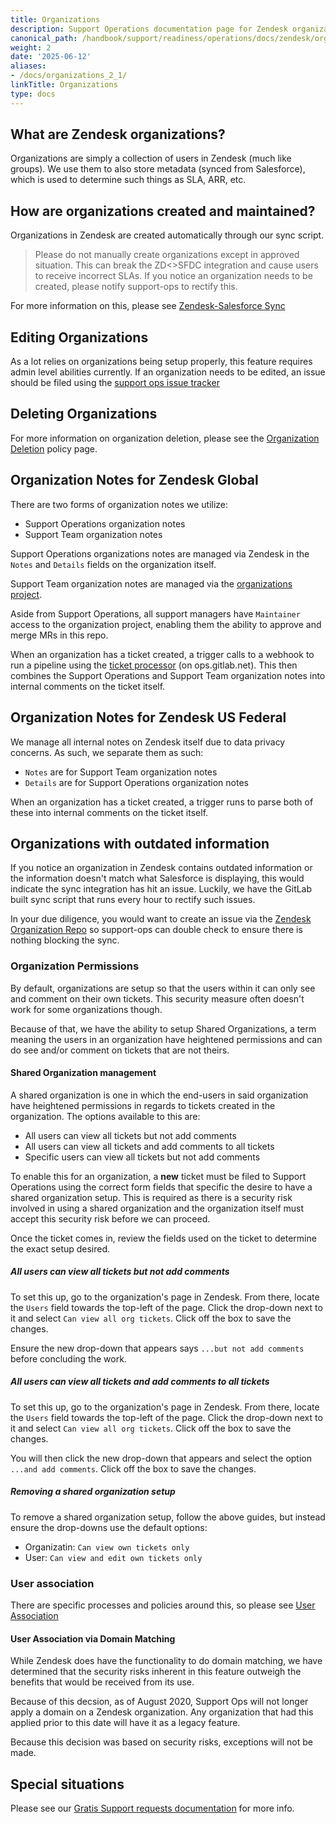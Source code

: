 ```yaml
---
title: Organizations
description: Support Operations documentation page for Zendesk organizations
canonical_path: /handbook/support/readiness/operations/docs/zendesk/organizations
weight: 2
date: '2025-06-12'
aliases:
- /docs/organizations_2_1/
linkTitle: Organizations
type: docs
---
```


## What are Zendesk organizations?

Organizations are simply a collection of users in Zendesk (much like groups). We
use them to also store metadata (synced from Salesforce), which is used to
determine such things as SLA, ARR, etc.

## How are organizations created and maintained?

Organizations in Zendesk are created automatically through our sync script.

> Please do not manually create organizations except in approved situation. This
> can break the ZD<>SFDC integration and cause users to receive incorrect SLAs.
> If you notice an organization needs to be created, please notify support-ops
> to rectify this.

For more information on this, please see
[Zendesk-Salesforce Sync](/handbook/support/readiness/operations/docs/zendesk/zendesk_salesforce_sync)

## Editing Organizations

As a lot relies on organizations being setup properly, this feature requires
admin level abilities currently. If an organization needs to be edited, an issue
should be filed using the
[support ops issue tracker](https://gitlab.com/gitlab-com/support/support-ops/support-ops-project/-/issues/new)

## Deleting Organizations

For more information on organization deletion, please see the
[Organization Deletion](/handbook/support/readiness/operations/docs/policies/org_deletion)
policy page.

## Organization Notes for Zendesk Global

There are two forms of organization notes we utilize:

- Support Operations organization notes
- Support Team organization notes

Support Operations organizations notes are managed via Zendesk in the `Notes`
and `Details` fields on the organization itself.

Support Team organization notes are managed via the
[organizations project](https://gitlab.com/gitlab-com/support/zendesk-global/organizations).

Aside from Support Operations, all support managers have `Maintainer` access to
the organization project, enabling them the ability to approve and merge MRs in
this repo.

When an organization has a ticket created, a trigger calls to a webhook to
run a pipeline using the
[ticket processor](https://gitlab.com/gitlab-support-readiness/zendesk-global/tickets/processor)
(on ops.gitlab.net). This then combines the Support Operations and Support Team
organization notes into internal comments on the ticket itself.

## Organization Notes for Zendesk US Federal

We manage all internal notes on Zendesk itself due to data privacy concerns. As
such, we separate them as such:

- `Notes` are for Support Team organization notes
- `Details` are for Support Operations organization notes

When an organization has a ticket created, a trigger runs to parse both of these
into internal comments on the ticket itself.

## Organizations with outdated information

If you notice an organization in Zendesk contains outdated information or the
information doesn't match what Salesforce is displaying, this would indicate the
sync integration has hit an issue. Luckily, we have the GitLab built sync script
that runs every hour to rectify such issues.

In your due diligence, you would want to create an issue via the
[Zendesk Organization Repo](https://gitlab.com/gitlab-com/support/zendesk-global/organizations/-/issues/new)
so support-ops can double check to ensure there is nothing blocking the sync.

### Organization Permissions

By default, organizations are setup so that the users within it can only see and
comment on their own tickets. This security measure often doesn't work for some
organizations though.

Because of that, we have the ability to setup Shared Organizations, a term
meaning the users in an organization have heightened permissions and can do see
and/or comment on tickets that are not theirs.

#### Shared Organization management

A shared organization is one in which the end-users in said organization have
heightened permissions in regards to tickets created in the organization. The
options available to this are:

- All users can view all tickets but not add comments
- All users can view all tickets and add comments to all tickets
- Specific users can view all tickets but not add comments

To enable this for an organization, a **new** ticket must be filed to Support
Operations using the correct form fields that specific the desire to have a
shared organization setup. This is required as there is a security risk involved
in using a shared organization and the organization itself must accept this
security risk before we can proceed.

Once the ticket comes in, review the fields used on the ticket to determine the
exact setup desired.

##### All users can view all tickets but not add comments

To set this up, go to the organization's page in Zendesk. From there, locate the
`Users` field towards the top-left of the page. Click the drop-down next to it
and select `Can view all org tickets`. Click off the box to save the changes.

Ensure the new drop-down that appears says `...but not add comments` before
concluding the work.

##### All users can view all tickets and add comments to all tickets

To set this up, go to the organization's page in Zendesk. From there, locate the
`Users` field towards the top-left of the page. Click the drop-down next to it
and select `Can view all org tickets`. Click off the box to save the changes.

You will then click the new drop-down that appears and select the option
`...and add comments`. Click off the box to save the changes.

##### Removing a shared organization setup

To remove a shared organization setup, follow the above guides, but instead
ensure the drop-downs use the default options:

- Organizatin: `Can view own tickets only`
- User: `Can view and edit own tickets only`

### User association

There are specific processes and policies around this, so please see
[User Association](/handbook/support/readiness/operations/docs/zendesk/user_association)

#### User Association via Domain Matching

While Zendesk does have the functionality to do domain matching, we have
determined that the security risks inherent in this feature outweigh the
benefits that would be received from its use.

Because of this decsion, as of August 2020, Support Ops will not longer apply
a domain on a Zendesk organization. Any organization that had this applied
prior to this date will have it as a legacy feature.

Because this decision was based on security risks, exceptions will not be made.

## Special situations

Please see our
[Gratis Support requests documentation](/handbook/support/readiness/operations/docs/policies/gratis_support)
for more info.
